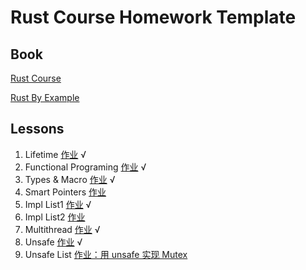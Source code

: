 # Rust Course Homework Template

## Book

[Rust Course](https://course.rs/advance/)

[Rust By Example](https://doc.rust-lang.org/rust-by-example)

## Lessons

1. Lifetime [作业](lifetime/basic.md) √
2. Functional Programing [作业](./functional-programing/closure.md) √
3. Types & Macro [作业](./newtype-sized.md) √
4. Smart Pointers [作业](./smart_pointer/src/main.rs)
5. Impl List1 [作业](./list1/src/main.rs) √
6. Impl List2 [作业](./list2/src/main.rs)
7. Multithread [作业](thread/src/main.rs)  √
8. Unsafe [作业](macro_rules/src/main.rs) √
9. Unsafe List [作业：用 unsafe 实现 Mutex](unsafe_mutex/src/main.rs)
